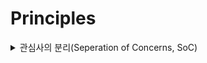 # Principles

<details><summary>관심사의 분리(Seperation of Concerns, SoC)</summary>

소프트웨어 디자인 및 아키텍처 원칙 중 하나로, 복잡한 시스템을 관리하고 유지 보수하기 쉽도록 코드와 기능을 분리하는 개념을 나타냅니다. 이 원칙은 코드의 가독성, 유지 보수성, 확장성, 테스트 용이성 등을
향상시키는 데 중요한 역할을 합니다.

SoC의 주요 아이디어는 다음과 같습니다:

- 단일 역할 원칙: 모든 코드는 하나의 역할 또는 관심사를 가져야 합니다. 예를 들어, 웹 애플리케이션에서는 사용자 인증, 데이터베이스 액세스, 비즈니스 로직 등 각각의 관심사가 분리되어야 합니다.

- 모듈화: 코드를 기능 또는 모듈로 분리하여 관심사를 격리시킵니다. 각 모듈은 특정 기능을 담당하며, 이러한 모듈은 서로 독립적으로 변경 가능해야 합니다.

- 유지 보수성: 코드가 단일 관심사에 집중하면, 해당 관심사를 변경할 때 다른 부분의 코드에 영향을 미치는 가능성이 줄어듭니다. 이는 유지 보수를 더 쉽게 만듭니다.

- 재사용성: 분리된 관심사는 다른 프로젝트나 컴포넌트에서 재사용하기 용이하도록 설계될 수 있습니다.

- 테스트 용이성: 코드의 각 관심사를 독립적으로 테스트할 수 있으므로 테스트 코드를 작성하고 유지 보수하는 것이 더 용이해집니다.

SoC는 다양한 소프트웨어 디자인 패턴 및 아키텍처 원칙과 연관이 있으며, 이러한 원칙을 준수하면 코드의 질을 향상시키고 애플리케이션을 보다 확장 가능하게 만들 수 있습니다. 이를 통해 복잡한 소프트웨어 시스템을
관리하고 발전시키는 것이 더 효과적이고 효율적으로 이루어집니다.
</details>